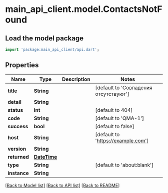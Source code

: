 # main_api_client.model.ContactsNotFound

## Load the model package
```dart
import 'package:main_api_client/api.dart';
```

## Properties
Name | Type | Description | Notes
------------ | ------------- | ------------- | -------------
**title** | **String** |  | [default to 'Совпадения отсутствуют']
**detail** | **String** |  | 
**status** | **int** |  | [default to 404]
**code** | **String** |  | [default to 'QMA-1']
**success** | **bool** |  | [default to false]
**host** | **String** |  | [default to 'https://example.com']
**version** | **String** |  | 
**returned** | [**DateTime**](DateTime.md) |  | 
**type** | **String** |  | [default to 'about:blank']
**instance** | **String** |  | 

[[Back to Model list]](../README.md#documentation-for-models) [[Back to API list]](../README.md#documentation-for-api-endpoints) [[Back to README]](../README.md)


